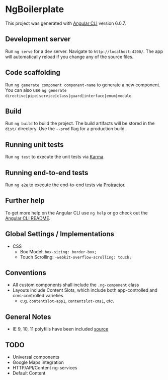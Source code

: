 # NgBoilerplate

This project was generated with [Angular CLI](https://github.com/angular/angular-cli) version 6.0.7.

## Development server

Run `ng serve` for a dev server. Navigate to `http://localhost:4200/`. The app will automatically reload if you change any of the source files.

## Code scaffolding

Run `ng generate component component-name` to generate a new component. You can also use `ng generate directive|pipe|service|class|guard|interface|enum|module`.

## Build

Run `ng build` to build the project. The build artifacts will be stored in the `dist/` directory. Use the `--prod` flag for a production build.

## Running unit tests

Run `ng test` to execute the unit tests via [Karma](https://karma-runner.github.io).

## Running end-to-end tests

Run `ng e2e` to execute the end-to-end tests via [Protractor](http://www.protractortest.org/).

## Further help

To get more help on the Angular CLI use `ng help` or go check out the [Angular CLI README](https://github.com/angular/angular-cli/blob/master/README.md).

## Global Settings / Implementations

* CSS
  * Box Model: `box-sizing: border-box;`
  * Touch Scrolling: `-webkit-overflow-scrolling: touch;`

## Conventions

* All custom components shall include the `.ng-component` class
* Layouts include Content Slots, which include both app-controlled and cms-controlled varieties
  * e.g. `contentslot-app1`, `contentslot-cms1`, etc.

## General Notes
* IE 9, 10, 11 polyfills have been included [source](https://blog.angularindepth.com/angular-and-internet-explorer-5e59bb6fb4e9)

## TODO
* Universal components
* Google Maps integration
* HTTP/API/Content ng-services
* Default Content
